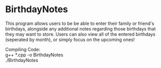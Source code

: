 # BirthdayNotes

This program allows users to be be able to enter their family or friend's birthdays, alongside any additional notes regarding those birthdays that they may want to store. Users can also view all of the entered birthdays (seperated by month), or simply focus on the upcoming ones!

Compiling Code:  
g++ *.cpp -o BirthdayNotes  
./BirthdayNotes
